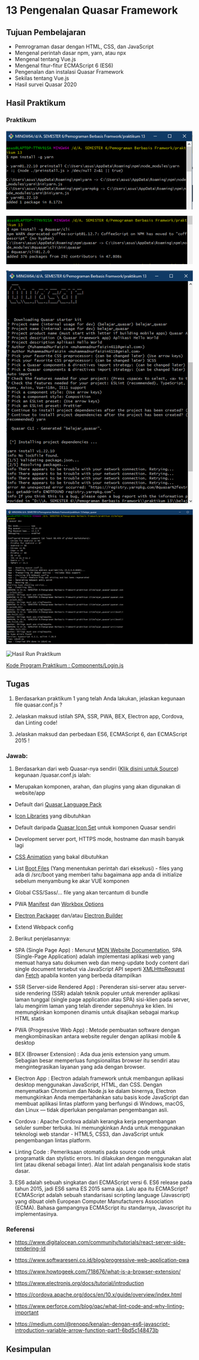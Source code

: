 # 13 Pengenalan Quasar Framework

## Tujuan Pembelajaran

 - Pemrograman dasar dengan HTML, CSS, dan JavaScript
 - Mengenal perintah dasar npm, yarn, atau npx
 - Mengenal tentang Vue.js 
 - Mengenal fitur-fitur ECMAScript 6 (ES6)
 - Pengenalan dan instalasi Quasar Framework
 - Sekilas tentang Vue.js
 - Hasil survei Quasar 2020

## Hasil Praktikum

### Praktikum

![Hasil Run Praktikum](img/hasil1.PNG)

![Hasil Run Praktikum](img/hasil2.PNG)

![Hasil Run Praktikum](img/hasil3.PNG)

![Hasil Run Praktikum](img/hasil5.PNG)

![Hasil Run Praktikum](img/hasil.PNG)


[Kode Program Praktikum : Components/Login.js](../../src/13_Pengenalan_Quasar_Framework/src/pages/Index.vue)

## Tugas

1. Berdasarkan praktikum 1 yang telah Anda lakukan, jelaskan kegunaan file quasar.conf.js ?

2. Jelaskan maksud istilah SPA, SSR, PWA, BEX, Electron app, Cordova, dan Linting code!

3. Jelaskan maksud dan perbedaan ES6, ECMAScript 6, dan ECMAScript 2015 !

### Jawab:

1. Berdasarkan dari web Quasar-nya sendiri ([Klik disini untuk Source](https://next.quasar.dev/quasar-cli/quasar-conf-js)) kegunaan /quasar.conf.js ialah:

- Merupakan komponen, arahan, dan plugins yang akan digunakan di website/app

- Default dari [Quasar Language Pack](https://next.quasar.dev/options/quasar-language-packs)

- [Icon Libraries](https://next.quasar.dev/options/installing-icon-libraries) yang dibutuhkan

- Default daripada [Quasar Icon Set](https://next.quasar.dev/options/quasar-icon-sets) untuk komponen Quasar sendiri

- Development server port, HTTPS mode, hostname dan masih banyak lagi

- [CSS Animation](https://next.quasar.dev/options/animations) yang bakal dibutuhkan

- List [Boot Files](https://next.quasar.dev/quasar-cli/boot-files) (Yang menentukan perintah dari eksekusi) - files yang ada di /src/boot yang memberi tahu bagaimana app anda di initialize sebelum menyambung ke akar VUE komponen

- Global CSS/Sass/... file yang akan tercantum di bundle

- PWA [Manifest](https://next.quasar.dev/quasar-cli/developing-pwa/configuring-pwa#Configuring-Manifest-File) dan [Workbox Options](https://next.quasar.dev/quasar-cli/developing-pwa/configuring-pwa#Quasar.conf.js)

- [Electron Packager](https://next.quasar.dev/quasar-cli/developing-electron-apps/configuring-electron#Quasar.conf.js) dan/atau [Electron Builder](https://next.quasar.dev/quasar-cli/developing-electron-apps/configuring-electron#Quasar.conf.js)

- Extend Webpack config


2. Berikut penjelasannya:

- SPA (Single Page App) : Menurut [MDN Website Documentation](https://developer.mozilla.org/en-US/docs/Glossary/SPA), SPA (Single-Page Application) adalah implementasi aplikasi web yang memuat hanya satu dokumen web dan meng-update body content dari single document tersebut via JavaScript API seperti [XMLHttpRequest](https://developer.mozilla.org/en-US/docs/Web/API/XMLHttpRequest) dan [Fetch](https://developer.mozilla.org/en-US/docs/Web/API/Fetch_API) apabila konten yang berbeda ditampilkan

- SSR (Server-side Rendered App) : Perenderan sisi-server atau server-side rendering (SSR) adalah teknik populer untuk merender aplikasi laman tunggal (single page application atau SPA) sisi-klien pada server, lalu mengirim laman yang telah dirender sepenuhnya ke klien. Ini memungkinkan komponen dinamis untuk disajikan sebagai markup HTML statis

- PWA (Progressive Web App) : Metode pembuatan software dengan mengkombinasikan antara website reguler dengan aplikasi mobile & desktop

- BEX (Browser Extension)   : Ada dua jenis extension yang umum. Sebagian besar memperluas fungsionalitas browser itu sendiri atau mengintegrasikan layanan yang ada dengan browser.

- Electron App  : Electron adalah framework untuk membangun aplikasi desktop menggunakan JavaScript, HTML, dan CSS. Dengan menyematkan Chromium dan Node.js ke dalam binernya, Electron memungkinkan Anda mempertahankan satu basis kode JavaScript dan membuat aplikasi lintas platform yang berfungsi di Windows, macOS, dan Linux — tidak diperlukan pengalaman pengembangan asli.

- Cordova   : Apache Cordova adalah kerangka kerja pengembangan seluler sumber terbuka. Ini memungkinkan Anda untuk menggunakan teknologi web standar - HTML5, CSS3, dan JavaScript untuk pengembangan lintas platform.

- Linting Code  : Pemeriksaan otomatis pada source code untuk programatik dan stylistic errors. Ini dilakukan dengan menggunakan alat lint (atau dikenal sebagai linter). Alat lint adalah penganalisis kode statis dasar.

3. ES6 adalah sebuah singkatan dari ECMAScript versi 6. ES6 release pada tahun 2015, jadi ES6 sama ES 2015 sama aja. Lalu apa itu ECMAScript? ECMAScript adalah sebuah standarisasi scripting language (Javascript) yang dibuat oleh European Computer Manufacturers Association (ECMA). Bahasa gampangnya ECMAScript itu standarnya, Javascript itu implementasinya.


### Referensi
- https://www.digitalocean.com/community/tutorials/react-server-side-rendering-id

- https://www.softwareseni.co.id/blog/progressive-web-application-pwa 

- https://www.howtogeek.com/718676/what-is-a-browser-extension/

- https://www.electronjs.org/docs/tutorial/introduction

- https://cordova.apache.org/docs/en/10.x/guide/overview/index.html

- https://www.perforce.com/blog/qac/what-lint-code-and-why-linting-important

- https://medium.com/@renopp/kenalan-dengan-es6-javascript-introduction-variable-arrow-function-part1-6bd5c148473b 

## Kesimpulan